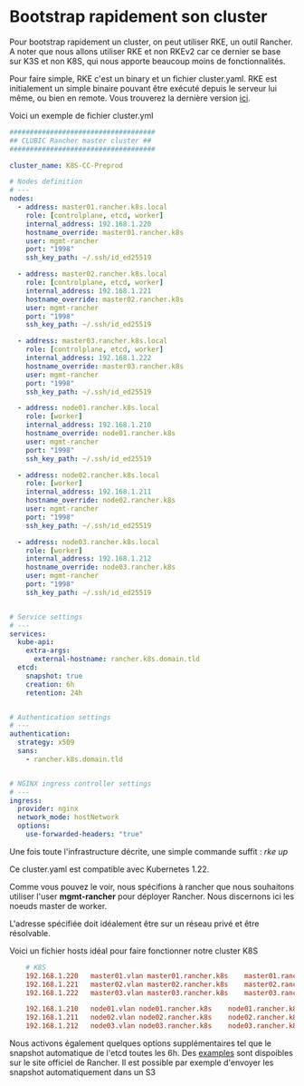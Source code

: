 # Bootstrap rapidement son cluster

Pour bootstrap rapidement un cluster, on peut utiliser RKE, un outil
Rancher. A noter que nous allons utiliser RKE et non RKEv2 car ce
dernier se base sur K3S et non K8S, qui nous apporte beaucoup moins de
fonctionnalités.

Pour faire simple, RKE c'est un binary et un fichier cluster.yaml. RKE
est initialement un simple binaire pouvant être exécuté depuis le
serveur lui même, ou bien en remote. Vous trouverez la dernière version
[ici](https://github.com/rancher/rke/#latest-release).

Voici un exemple de fichier cluster.yml

<!-- markdownlint-disable MD046 -->
```yaml
####################################
## CLUBIC Rancher master cluster ##
####################################

cluster_name: K8S-CC-Preprod

# Nodes definition
# ---
nodes:
  - address: master01.rancher.k8s.local
    role: [controlplane, etcd, worker]
    internal_address: 192.168.1.220
    hostname_override: master01.rancher.k8s
    user: mgmt-rancher
    port: "1998"
    ssh_key_path: ~/.ssh/id_ed25519

  - address: master02.rancher.k8s.local
    role: [controlplane, etcd, worker]
    internal_address: 192.168.1.221
    hostname_override: master02.rancher.k8s
    user: mgmt-rancher
    port: "1998"
    ssh_key_path: ~/.ssh/id_ed25519

  - address: master03.rancher.k8s.local
    role: [controlplane, etcd, worker]
    internal_address: 192.168.1.222
    hostname_override: master03.rancher.k8s
    user: mgmt-rancher
    port: "1998"
    ssh_key_path: ~/.ssh/id_ed25519

  - address: node01.rancher.k8s.local
    role: [worker]
    internal_address: 192.168.1.210
    hostname_override: node01.rancher.k8s
    user: mgmt-rancher
    port: "1998"
    ssh_key_path: ~/.ssh/id_ed25519

  - address: node02.rancher.k8s.local
    role: [worker]
    internal_address: 192.168.1.211
    hostname_override: node02.rancher.k8s
    user: mgmt-rancher
    port: "1998"
    ssh_key_path: ~/.ssh/id_ed25519

  - address: node03.rancher.k8s.local
    role: [worker]
    internal_address: 192.168.1.212
    hostname_override: node03.rancher.k8s
    user: mgmt-rancher
    port: "1998"
    ssh_key_path: ~/.ssh/id_ed25519


# Service settings
# ---
services:
  kube-api:
    extra-args:
      external-hostname: rancher.k8s.domain.tld
  etcd:
    snapshot: true
    creation: 6h
    retention: 24h


# Authentication settings
# ---
authentication:
  strategy: x509
  sans:
    - rancher.k8s.domain.tld


# NGINX ingress controller settings
# ---
ingress:
  provider: nginx
  network_mode: hostNetwork
  options:
    use-forwarded-headers: "true"
```
<!-- markdownlint-enable MD046 -->

Une fois toute l'infrastructure décrite, une simple commande suffit : _rke up_

Ce cluster.yaml est compatible avec Kubernetes 1.22.

Comme vous pouvez le voir, nous spécifions à rancher que nous souhaitons
utiliser l'user **mgmt-rancher** pour déployer Rancher. Nous discernons
ici les noeuds master de worker.

L'adresse spécifiée doit idéalement être sur un réseau privé et être
résolvable.

Voici un fichier hosts idéal pour faire fonctionner notre cluster K8S

<!-- markdownlint-disable MD046 -->
```ini
    # K8S
    192.168.1.220   master01.vlan master01.rancher.k8s    master01.rancher.k8s.local
    192.168.1.221   master02.vlan master02.rancher.k8s    master02.rancher.k8s.local
    192.168.1.222   master03.vlan master03.rancher.k8s    master03.rancher.k8s.local

    192.168.1.210   node01.vlan node01.rancher.k8s    node01.rancher.k8s.local
    192.168.1.211   node02.vlan node02.rancher.k8s    node02.rancher.k8s.local
    192.168.1.212   node03.vlan node03.rancher.k8s    node03.rancher.k8s.local
```

Nous activons également quelques options supplémentaires tel que le
snapshot automatique de l'etcd toutes les 6h. Des
[examples](https://rancher.com/docs/rke/latest/en/example-yamls/) sont
dispoibles sur le site officiel de Rancher. Il est possible par exemple
d'envoyer les snapshot automatiquement dans un S3
